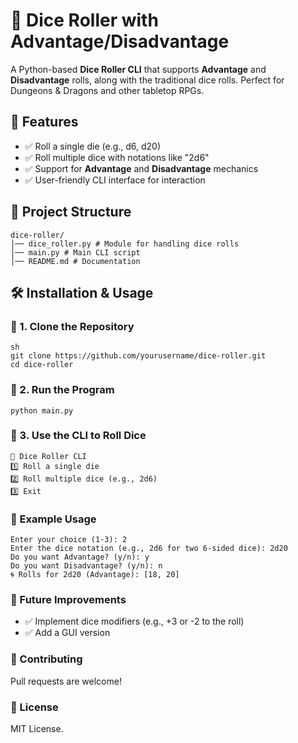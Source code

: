 # 🎲 Dice Roller with Advantage/Disadvantage

A Python-based **Dice Roller CLI** that supports **Advantage** and **Disadvantage** rolls, along with the traditional dice rolls. Perfect for Dungeons & Dragons and other tabletop RPGs.

## 🚀 Features
- ✅ Roll a single die (e.g., d6, d20)
- ✅ Roll multiple dice with notations like "2d6"
- ✅ Support for **Advantage** and **Disadvantage** mechanics
- ✅ User-friendly CLI interface for interaction

## 📁 Project Structure
```
dice-roller/
│── dice_roller.py # Module for handling dice rolls
│── main.py # Main CLI script
│── README.md # Documentation
```

## 🛠 Installation & Usage
### 🔹 1. Clone the Repository
```
sh
git clone https://github.com/yourusername/dice-roller.git
cd dice-roller
```
### 🔹 2. Run the Program
```
python main.py
```
### 🔹 3. Use the CLI to Roll Dice
```
🎲 Dice Roller CLI
1️⃣ Roll a single die
2️⃣ Roll multiple dice (e.g., 2d6)
3️⃣ Exit
```
### 📌 Example Usage
```
Enter your choice (1-3): 2
Enter the dice notation (e.g., 2d6 for two 6-sided dice): 2d20
Do you want Advantage? (y/n): y
Do you want Disadvantage? (y/n): n
🌀 Rolls for 2d20 (Advantage): [18, 20]
```

### 🎯 Future Improvements
- ✅ Implement dice modifiers (e.g., +3 or -2 to the roll)
- ✅ Add a GUI version

### 🤝 Contributing
Pull requests are welcome!

### 📜 License
MIT License.
